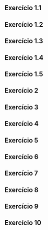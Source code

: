 
## Exercício 1.1


## Exercício 1.2


## Exercício 1.3


## Exercício 1.4


## Exercício 1.5


## Exercício 2


## Exercício 3


## Exercício 4


## Exercício 5


## Exercício 6


## Exercício 7


## Exercício 8


## Exercício 9


## Exercício 10
